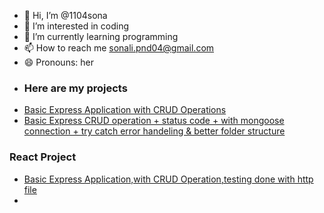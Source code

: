 - 👋 Hi, I’m @1104sona
- 👀 I’m interested in coding
- 🌱 I’m currently learning programming
- 📫 How to reach me sonali.pnd04@gmail.com
- 😄 Pronouns: her
- ### Here are my projects
- [Basic Express Application with CRUD Operations](https://github.com/1104sona/express-app-level1)
- [Basic Express CRUD operation + status code + with mongoose connection + try catch error handeling & better folder structure](https://github.com/1104sona/express-app-level2)
### React Project
- [Basic Express Application,with CRUD Operation,testing done with http file](https://github.com/1104sona/reactProjects)
- 


<!---
1104sona/1104sona is a ✨ special ✨ repository because its `README.md` (this file) appears on your GitHub profile.
You can click the Preview link to take a look at your changes.
--->
